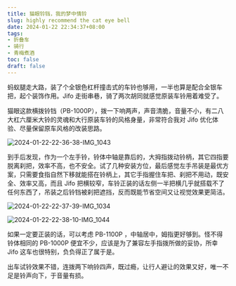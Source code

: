 ```yaml
---
title: 猫眼铃铛，我的梦中情铃
slug: highly recommend the cat eye bell
date: 2024-01-22 22:34:37+08:00
tags:
- 折叠车
- 骑行
- 青梅煮酒
toc: false
draft: false
---
```


蚂蚁腿走大路，装了个全银色杠杆撞击式的车铃也够用，一半也算是配合全银车把，起个装饰作用。Jifo 走街串巷，骑了两次胡同就感觉原装车铃用着难受了。

猫眼这款横拨铃铛（PB-1000P），拨一下响两声，声音清脆，音量不小，有二八大杠六厘米大铃的灵魂和大行原装车铃的风格身量，非常符合我对 Jifo 优化体验、尽量保留原车风格的改装思路。

![2024-01-22-22-36-38-IMG_1043](https://raw.githubusercontent.com/xbot/image-hosting/master/blog/2024-01-22-22-36-38-IMG_1043.jpeg)

到手后发现，作为一个左手铃，铃体中轴是靠后的，大拇指拨动铃柄，其它四指要脱离刹把，效率不高，也不安全。试了几种安装方位，最后感觉左手吊装是最优方案，只需要食指自然下移就能搭在铃柄上，其它手指握住车把、刹把不用动，既安全、效率又高，而且 Jifo 把横较窄，车铃正装的话左侧一半把横几乎就搭载不了任何东西了，吊装之后铃铛被刹把遮挡，反而既能节省空间又让视觉效果更简洁。

![2024-01-22-22-37-39-IMG_1034](https://raw.githubusercontent.com/xbot/image-hosting/master/blog/2024-01-22-22-37-39-IMG_1034.jpeg)

![2024-01-22-22-38-10-IMG_1044](https://raw.githubusercontent.com/xbot/image-hosting/master/blog/2024-01-22-22-38-10-IMG_1044.jpeg)

如果一定要正装的话，可以考虑 PB-1100P ，中轴居中，姆指更好够到。怪不得铃体相同的 PB-1000P 便宜不少，应该是为了兼容左手指拨所做的妥协，所幸 Jifo 这车也很特别，负负得正了属于是。

出车试铃效果不错，连拨两下响铃四声，既过瘾，让行人避让的效果又好，唯一不足是铃声向下，于音量有损。